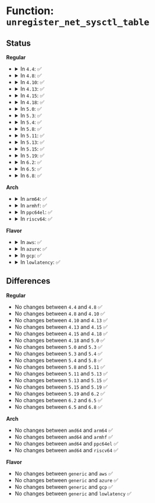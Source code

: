# Function: <code>unregister_net_sysctl_table</code>

## Status
<b>Regular</b>
<ul>
<li>
<details>
<summary>In <code>4.4</code>: ✅</summary>

```c
void unregister_net_sysctl_table(struct ctl_table_header *header);
```

**Collision:** Unique Global

**Inline:** No

**Transformation:** False

**Instances:**

```
In net/sysctl_net.c (ffffffff81816370)
Location: net/sysctl_net.c:114
Inline: False
Direct callers:
  - net/core/neighbour.c:neigh_sysctl_unregister
  - net/netfilter/nf_log.c:nf_log_net_exit
  - net/ipv4/ip_fragment.c:ipv4_frags_exit_net
  - net/ipv4/devinet.c:devinet_exit_net
  - net/ipv4/sysctl_net_ipv4.c:sysctl_ipv4_init
  - net/ipv4/sysctl_net_ipv4.c:ipv4_sysctl_exit_net
  - net/ipv4/sysctl_net_ipv4.c:ipv4_sysctl_init_net
  - net/ipv4/sysctl_net_ipv4.c:ipv4_sysctl_init_net
  - net/ipv4/xfrm4_policy.c:xfrm4_net_exit
  - net/xfrm/xfrm_sysctl.c:xfrm_sysctl_fini
  - net/unix/sysctl_net_unix.c:unix_sysctl_unregister
  - net/ipv6/reassembly.c:ipv6_frags_exit_net
  - net/ipv6/reassembly.c:ipv6_frag_init
  - net/ipv6/reassembly.c:ipv6_frag_exit
  - net/ipv6/sysctl_net_ipv6.c:ipv6_sysctl_net_exit
  - net/ipv6/sysctl_net_ipv6.c:ipv6_sysctl_net_exit
  - net/ipv6/sysctl_net_ipv6.c:ipv6_sysctl_net_exit
  - net/ipv6/sysctl_net_ipv6.c:ipv6_sysctl_net_init
  - net/ipv6/sysctl_net_ipv6.c:ipv6_sysctl_net_init
  - net/ipv6/sysctl_net_ipv6.c:ipv6_sysctl_register
  - net/ipv6/sysctl_net_ipv6.c:ipv6_sysctl_unregister
  - net/ipv6/xfrm6_policy.c:xfrm6_net_exit
```
**Symbols:**

```
ffffffff81816370-ffffffff81816380: unregister_net_sysctl_table (STB_GLOBAL)
```
</details>
</li>
<li>
<details>
<summary>In <code>4.8</code>: ✅</summary>

```c
void unregister_net_sysctl_table(struct ctl_table_header *header);
```

**Collision:** Unique Global

**Inline:** No

**Transformation:** False

**Instances:**

```
In net/sysctl_net.c (ffffffff81889240)
Location: net/sysctl_net.c:114
Inline: False
Direct callers:
  - net/core/neighbour.c:neigh_sysctl_unregister
  - net/netfilter/nf_log.c:nf_log_net_exit
  - net/ipv4/ip_fragment.c:ipv4_frags_exit_net
  - net/ipv4/devinet.c:devinet_exit_net
  - net/ipv4/sysctl_net_ipv4.c:sysctl_ipv4_init
  - net/ipv4/sysctl_net_ipv4.c:ipv4_sysctl_exit_net
  - net/ipv4/sysctl_net_ipv4.c:ipv4_sysctl_init_net
  - net/ipv4/sysctl_net_ipv4.c:ipv4_sysctl_init_net
  - net/ipv4/xfrm4_policy.c:xfrm4_net_exit
  - net/xfrm/xfrm_sysctl.c:xfrm_sysctl_fini
  - net/unix/sysctl_net_unix.c:unix_sysctl_unregister
  - net/ipv6/reassembly.c:ipv6_frag_exit
  - net/ipv6/reassembly.c:ipv6_frag_init
  - net/ipv6/reassembly.c:ipv6_frags_exit_net
  - net/ipv6/sysctl_net_ipv6.c:ipv6_sysctl_unregister
  - net/ipv6/sysctl_net_ipv6.c:ipv6_sysctl_register
  - net/ipv6/sysctl_net_ipv6.c:ipv6_sysctl_net_exit
  - net/ipv6/sysctl_net_ipv6.c:ipv6_sysctl_net_exit
  - net/ipv6/sysctl_net_ipv6.c:ipv6_sysctl_net_exit
  - net/ipv6/sysctl_net_ipv6.c:ipv6_sysctl_net_init
  - net/ipv6/sysctl_net_ipv6.c:ipv6_sysctl_net_init
  - net/ipv6/xfrm6_policy.c:xfrm6_net_exit
```
**Symbols:**

```
ffffffff81889240-ffffffff81889250: unregister_net_sysctl_table (STB_GLOBAL)
```
</details>
</li>
<li>
<details>
<summary>In <code>4.10</code>: ✅</summary>

```c
void unregister_net_sysctl_table(struct ctl_table_header *header);
```

**Collision:** Unique Global

**Inline:** No

**Transformation:** False

**Instances:**

```
In net/sysctl_net.c (ffffffff818bda70)
Location: net/sysctl_net.c:125
Inline: False
Direct callers:
  - net/core/neighbour.c:neigh_sysctl_unregister
  - net/netfilter/nf_log.c:nf_log_net_exit
  - net/ipv4/ip_fragment.c:ipv4_frags_exit_net
  - net/ipv4/devinet.c:devinet_exit_net
  - net/ipv4/sysctl_net_ipv4.c:sysctl_ipv4_init
  - net/ipv4/sysctl_net_ipv4.c:ipv4_sysctl_exit_net
  - net/ipv4/sysctl_net_ipv4.c:ipv4_sysctl_init_net
  - net/ipv4/sysctl_net_ipv4.c:ipv4_sysctl_init_net
  - net/ipv4/xfrm4_policy.c:xfrm4_net_exit
  - net/xfrm/xfrm_sysctl.c:xfrm_sysctl_fini
  - net/unix/sysctl_net_unix.c:unix_sysctl_unregister
  - net/ipv6/reassembly.c:ipv6_frag_exit
  - net/ipv6/reassembly.c:ipv6_frag_init
  - net/ipv6/reassembly.c:ipv6_frags_exit_net
  - net/ipv6/sysctl_net_ipv6.c:ipv6_sysctl_unregister
  - net/ipv6/sysctl_net_ipv6.c:ipv6_sysctl_register
  - net/ipv6/sysctl_net_ipv6.c:ipv6_sysctl_net_exit
  - net/ipv6/sysctl_net_ipv6.c:ipv6_sysctl_net_exit
  - net/ipv6/sysctl_net_ipv6.c:ipv6_sysctl_net_exit
  - net/ipv6/sysctl_net_ipv6.c:ipv6_sysctl_net_init
  - net/ipv6/sysctl_net_ipv6.c:ipv6_sysctl_net_init
  - net/ipv6/xfrm6_policy.c:xfrm6_net_exit
```
**Symbols:**

```
ffffffff818bda70-ffffffff818bda80: unregister_net_sysctl_table (STB_GLOBAL)
```
</details>
</li>
<li>
<details>
<summary>In <code>4.13</code>: ✅</summary>

```c
void unregister_net_sysctl_table(struct ctl_table_header *header);
```

**Collision:** Unique Global

**Inline:** No

**Transformation:** False

**Instances:**

```
In net/sysctl_net.c (ffffffff818e43c0)
Location: net/sysctl_net.c:124
Inline: False
Direct callers:
  - net/core/neighbour.c:neigh_sysctl_unregister
  - net/netfilter/nf_log.c:nf_log_net_exit
  - net/netfilter/nf_log.c:nf_log_net_exit
  - net/netfilter/nf_log.c:nf_log_net_init
  - net/ipv4/ip_fragment.c:ipv4_frags_exit_net
  - net/ipv4/devinet.c:devinet_exit_net
  - net/ipv4/sysctl_net_ipv4.c:sysctl_ipv4_init
  - net/ipv4/sysctl_net_ipv4.c:ipv4_sysctl_exit_net
  - net/ipv4/sysctl_net_ipv4.c:ipv4_sysctl_init_net
  - net/ipv4/sysctl_net_ipv4.c:ipv4_sysctl_init_net
  - net/ipv4/xfrm4_policy.c:xfrm4_net_exit
  - net/xfrm/xfrm_sysctl.c:xfrm_sysctl_fini
  - net/unix/sysctl_net_unix.c:unix_sysctl_unregister
  - net/ipv6/reassembly.c:ipv6_frag_exit
  - net/ipv6/reassembly.c:ipv6_frag_init
  - net/ipv6/reassembly.c:ipv6_frags_exit_net
  - net/ipv6/sysctl_net_ipv6.c:ipv6_sysctl_unregister
  - net/ipv6/sysctl_net_ipv6.c:ipv6_sysctl_register
  - net/ipv6/sysctl_net_ipv6.c:ipv6_sysctl_net_exit
  - net/ipv6/sysctl_net_ipv6.c:ipv6_sysctl_net_exit
  - net/ipv6/sysctl_net_ipv6.c:ipv6_sysctl_net_exit
  - net/ipv6/sysctl_net_ipv6.c:ipv6_sysctl_net_init
  - net/ipv6/sysctl_net_ipv6.c:ipv6_sysctl_net_init
  - net/ipv6/xfrm6_policy.c:xfrm6_net_exit
```
**Symbols:**

```
ffffffff818e43c0-ffffffff818e43d0: unregister_net_sysctl_table (STB_GLOBAL)
```
</details>
</li>
<li>
<details>
<summary>In <code>4.15</code>: ✅</summary>

```c
void unregister_net_sysctl_table(struct ctl_table_header *header);
```

**Collision:** Unique Global

**Inline:** No

**Transformation:** False

**Instances:**

```
In net/sysctl_net.c (ffffffff8196a200)
Location: net/sysctl_net.c:124
Inline: False
Direct callers:
  - net/core/neighbour.c:neigh_sysctl_unregister
  - net/netfilter/nf_log.c:nf_log_net_exit
  - net/netfilter/nf_log.c:nf_log_net_exit
  - net/netfilter/nf_log.c:nf_log_net_init
  - net/ipv4/ip_fragment.c:ipv4_frags_exit_net
  - net/ipv4/devinet.c:devinet_exit_net
  - net/ipv4/sysctl_net_ipv4.c:sysctl_ipv4_init
  - net/ipv4/sysctl_net_ipv4.c:ipv4_sysctl_exit_net
  - net/ipv4/sysctl_net_ipv4.c:ipv4_sysctl_init_net
  - net/ipv4/sysctl_net_ipv4.c:ipv4_sysctl_init_net
  - net/ipv4/xfrm4_policy.c:xfrm4_net_exit
  - net/xfrm/xfrm_sysctl.c:xfrm_sysctl_fini
  - net/unix/sysctl_net_unix.c:unix_sysctl_unregister
  - net/ipv6/reassembly.c:ipv6_frag_exit
  - net/ipv6/reassembly.c:ipv6_frag_init
  - net/ipv6/reassembly.c:ipv6_frags_exit_net
  - net/ipv6/sysctl_net_ipv6.c:ipv6_sysctl_unregister
  - net/ipv6/sysctl_net_ipv6.c:ipv6_sysctl_register
  - net/ipv6/sysctl_net_ipv6.c:ipv6_sysctl_net_exit
  - net/ipv6/sysctl_net_ipv6.c:ipv6_sysctl_net_exit
  - net/ipv6/sysctl_net_ipv6.c:ipv6_sysctl_net_exit
  - net/ipv6/sysctl_net_ipv6.c:ipv6_sysctl_net_init
  - net/ipv6/sysctl_net_ipv6.c:ipv6_sysctl_net_init
  - net/ipv6/xfrm6_policy.c:xfrm6_net_exit
```
**Symbols:**

```
ffffffff8196a200-ffffffff8196a210: unregister_net_sysctl_table (STB_GLOBAL)
```
</details>
</li>
<li>
<details>
<summary>In <code>4.18</code>: ✅</summary>

```c
void unregister_net_sysctl_table(struct ctl_table_header *header);
```

**Collision:** Unique Global

**Inline:** No

**Transformation:** False

**Instances:**

```
In net/sysctl_net.c (ffffffff819c3be0)
Location: net/sysctl_net.c:124
Inline: False
Direct callers:
  - net/core/neighbour.c:neigh_sysctl_unregister
  - net/netfilter/nf_log.c:nf_log_net_exit
  - net/netfilter/nf_log.c:nf_log_net_exit
  - net/netfilter/nf_log.c:nf_log_net_init
  - net/ipv4/ip_fragment.c:ipv4_frags_exit_net
  - net/ipv4/devinet.c:devinet_exit_net
  - net/ipv4/sysctl_net_ipv4.c:sysctl_ipv4_init
  - net/ipv4/sysctl_net_ipv4.c:ipv4_sysctl_exit_net
  - net/ipv4/sysctl_net_ipv4.c:ipv4_sysctl_init_net
  - net/ipv4/sysctl_net_ipv4.c:ipv4_sysctl_init_net
  - net/ipv4/xfrm4_policy.c:xfrm4_net_exit
  - net/xfrm/xfrm_sysctl.c:xfrm_sysctl_fini
  - net/unix/sysctl_net_unix.c:unix_sysctl_unregister
  - net/ipv6/reassembly.c:ipv6_frag_exit
  - net/ipv6/reassembly.c:ipv6_frag_init
  - net/ipv6/reassembly.c:ipv6_frags_exit_net
  - net/ipv6/sysctl_net_ipv6.c:ipv6_sysctl_unregister
  - net/ipv6/sysctl_net_ipv6.c:ipv6_sysctl_register
  - net/ipv6/sysctl_net_ipv6.c:ipv6_sysctl_net_exit
  - net/ipv6/sysctl_net_ipv6.c:ipv6_sysctl_net_exit
  - net/ipv6/sysctl_net_ipv6.c:ipv6_sysctl_net_exit
  - net/ipv6/sysctl_net_ipv6.c:ipv6_sysctl_net_init
  - net/ipv6/sysctl_net_ipv6.c:ipv6_sysctl_net_init
  - net/ipv6/xfrm6_policy.c:xfrm6_net_exit
```
**Symbols:**

```
ffffffff819c3be0-ffffffff819c3bf0: unregister_net_sysctl_table (STB_GLOBAL)
```
</details>
</li>
<li>
<details>
<summary>In <code>5.0</code>: ✅</summary>

```c
void unregister_net_sysctl_table(struct ctl_table_header *header);
```

**Collision:** Unique Global

**Inline:** No

**Transformation:** False

**Instances:**

```
In net/sysctl_net.c (ffffffff819faf90)
Location: net/sysctl_net.c:124
Inline: False
Direct callers:
  - net/core/neighbour.c:neigh_sysctl_unregister
  - net/netfilter/nf_log.c:nf_log_net_exit
  - net/netfilter/nf_log.c:nf_log_net_exit
  - net/netfilter/nf_log.c:nf_log_net_init
  - net/ipv4/ip_fragment.c:ipv4_frags_exit_net
  - net/ipv4/devinet.c:devinet_exit_net
  - net/ipv4/sysctl_net_ipv4.c:sysctl_ipv4_init
  - net/ipv4/sysctl_net_ipv4.c:ipv4_sysctl_exit_net
  - net/ipv4/sysctl_net_ipv4.c:ipv4_sysctl_init_net
  - net/ipv4/sysctl_net_ipv4.c:ipv4_sysctl_init_net
  - net/ipv4/xfrm4_policy.c:xfrm4_net_exit
  - net/xfrm/xfrm_sysctl.c:xfrm_sysctl_fini
  - net/unix/sysctl_net_unix.c:unix_sysctl_unregister
  - net/ipv6/reassembly.c:ipv6_frag_exit
  - net/ipv6/reassembly.c:ipv6_frag_init
  - net/ipv6/reassembly.c:ipv6_frags_exit_net
  - net/ipv6/sysctl_net_ipv6.c:ipv6_sysctl_unregister
  - net/ipv6/sysctl_net_ipv6.c:ipv6_sysctl_register
  - net/ipv6/sysctl_net_ipv6.c:ipv6_sysctl_net_exit
  - net/ipv6/sysctl_net_ipv6.c:ipv6_sysctl_net_exit
  - net/ipv6/sysctl_net_ipv6.c:ipv6_sysctl_net_exit
  - net/ipv6/sysctl_net_ipv6.c:ipv6_sysctl_net_init
  - net/ipv6/sysctl_net_ipv6.c:ipv6_sysctl_net_init
  - net/ipv6/xfrm6_policy.c:xfrm6_net_exit
```
**Symbols:**

```
ffffffff819faf90-ffffffff819fafa0: unregister_net_sysctl_table (STB_GLOBAL)
```
</details>
</li>
<li>
<details>
<summary>In <code>5.3</code>: ✅</summary>

```c
void unregister_net_sysctl_table(struct ctl_table_header *header);
```

**Collision:** Unique Global

**Inline:** No

**Transformation:** False

**Instances:**

```
In net/sysctl_net.c (ffffffff81a6a620)
Location: net/sysctl_net.c:125
Inline: False
Direct callers:
  - net/core/neighbour.c:neigh_sysctl_unregister
  - net/netfilter/nf_log.c:nf_log_net_exit
  - net/netfilter/nf_log.c:nf_log_net_exit
  - net/netfilter/nf_log.c:nf_log_net_init
  - net/ipv4/ip_fragment.c:ipv4_frags_exit_net
  - net/ipv4/devinet.c:devinet_exit_net
  - net/ipv4/sysctl_net_ipv4.c:sysctl_ipv4_init
  - net/ipv4/sysctl_net_ipv4.c:ipv4_sysctl_exit_net
  - net/ipv4/sysctl_net_ipv4.c:ipv4_sysctl_init_net
  - net/ipv4/sysctl_net_ipv4.c:ipv4_sysctl_init_net
  - net/ipv4/xfrm4_policy.c:xfrm4_net_exit
  - net/xfrm/xfrm_sysctl.c:xfrm_sysctl_fini
  - net/unix/sysctl_net_unix.c:unix_sysctl_unregister
  - net/ipv6/reassembly.c:ipv6_frag_exit
  - net/ipv6/reassembly.c:ipv6_frag_init
  - net/ipv6/reassembly.c:ipv6_frags_exit_net
  - net/ipv6/sysctl_net_ipv6.c:ipv6_sysctl_unregister
  - net/ipv6/sysctl_net_ipv6.c:ipv6_sysctl_register
  - net/ipv6/sysctl_net_ipv6.c:ipv6_sysctl_net_exit
  - net/ipv6/sysctl_net_ipv6.c:ipv6_sysctl_net_exit
  - net/ipv6/sysctl_net_ipv6.c:ipv6_sysctl_net_exit
  - net/ipv6/sysctl_net_ipv6.c:ipv6_sysctl_net_init
  - net/ipv6/sysctl_net_ipv6.c:ipv6_sysctl_net_init
  - net/ipv6/xfrm6_policy.c:xfrm6_net_exit
```
**Symbols:**

```
ffffffff81a6a620-ffffffff81a6a630: unregister_net_sysctl_table (STB_GLOBAL)
```
</details>
</li>
<li>
<details>
<summary>In <code>5.4</code>: ✅</summary>

```c
void unregister_net_sysctl_table(struct ctl_table_header *header);
```

**Collision:** Unique Global

**Inline:** No

**Transformation:** False

**Instances:**

```
In net/sysctl_net.c (ffffffff81aa1010)
Location: net/sysctl_net.c:125
Inline: False
Direct callers:
  - net/core/neighbour.c:neigh_sysctl_unregister
  - net/netfilter/nf_log.c:nf_log_net_exit
  - net/netfilter/nf_log.c:nf_log_net_exit
  - net/netfilter/nf_log.c:nf_log_net_init
  - net/ipv4/ip_fragment.c:ipv4_frags_exit_net
  - net/ipv4/devinet.c:devinet_exit_net
  - net/ipv4/sysctl_net_ipv4.c:sysctl_ipv4_init
  - net/ipv4/sysctl_net_ipv4.c:ipv4_sysctl_exit_net
  - net/ipv4/sysctl_net_ipv4.c:ipv4_sysctl_init_net
  - net/ipv4/sysctl_net_ipv4.c:ipv4_sysctl_init_net
  - net/ipv4/xfrm4_policy.c:xfrm4_net_exit
  - net/xfrm/xfrm_sysctl.c:xfrm_sysctl_fini
  - net/unix/sysctl_net_unix.c:unix_sysctl_unregister
  - net/ipv6/reassembly.c:ipv6_frag_exit
  - net/ipv6/reassembly.c:ipv6_frag_init
  - net/ipv6/reassembly.c:ipv6_frags_exit_net
  - net/ipv6/sysctl_net_ipv6.c:ipv6_sysctl_unregister
  - net/ipv6/sysctl_net_ipv6.c:ipv6_sysctl_register
  - net/ipv6/sysctl_net_ipv6.c:ipv6_sysctl_net_exit
  - net/ipv6/sysctl_net_ipv6.c:ipv6_sysctl_net_exit
  - net/ipv6/sysctl_net_ipv6.c:ipv6_sysctl_net_exit
  - net/ipv6/sysctl_net_ipv6.c:ipv6_sysctl_net_init
  - net/ipv6/sysctl_net_ipv6.c:ipv6_sysctl_net_init
  - net/ipv6/xfrm6_policy.c:xfrm6_net_exit
```
**Symbols:**

```
ffffffff81aa1010-ffffffff81aa1020: unregister_net_sysctl_table (STB_GLOBAL)
```
</details>
</li>
<li>
<details>
<summary>In <code>5.8</code>: ✅</summary>

```c
void unregister_net_sysctl_table(struct ctl_table_header *header);
```

**Collision:** Unique Global

**Inline:** No

**Transformation:** False

**Instances:**

```
In net/sysctl_net.c (ffffffff81b9c980)
Location: net/sysctl_net.c:125
Inline: False
Direct callers:
  - net/core/neighbour.c:neigh_sysctl_unregister
  - net/netfilter/nf_log.c:nf_log_net_exit
  - net/netfilter/nf_log.c:nf_log_net_exit
  - net/netfilter/nf_log.c:nf_log_net_init
  - net/ipv4/ip_fragment.c:ipv4_frags_exit_net
  - net/ipv4/devinet.c:devinet_exit_net
  - net/ipv4/devinet.c:devinet_exit_net
  - net/ipv4/devinet.c:devinet_exit_net
  - net/ipv4/devinet.c:devinet_init_net
  - net/ipv4/devinet.c:devinet_init_net
  - net/ipv4/devinet.c:inetdev_event
  - net/ipv4/devinet.c:inetdev_destroy
  - net/ipv4/sysctl_net_ipv4.c:sysctl_ipv4_init
  - net/ipv4/sysctl_net_ipv4.c:ipv4_sysctl_exit_net
  - net/ipv4/sysctl_net_ipv4.c:ipv4_sysctl_init_net
  - net/ipv4/sysctl_net_ipv4.c:ipv4_sysctl_init_net
  - net/ipv4/xfrm4_policy.c:xfrm4_net_exit
  - net/xfrm/xfrm_sysctl.c:xfrm_sysctl_fini
  - net/unix/sysctl_net_unix.c:unix_sysctl_unregister
  - net/ipv6/addrconf.c:addrconf_exit_net
  - net/ipv6/addrconf.c:addrconf_exit_net
  - net/ipv6/addrconf.c:addrconf_init_net
  - net/ipv6/addrconf.c:addrconf_sysctl_unregister
  - net/ipv6/reassembly.c:ipv6_frag_exit
  - net/ipv6/reassembly.c:ipv6_frag_init
  - net/ipv6/reassembly.c:ipv6_frags_exit_net
  - net/ipv6/sysctl_net_ipv6.c:ipv6_sysctl_unregister
  - net/ipv6/sysctl_net_ipv6.c:ipv6_sysctl_register
  - net/ipv6/sysctl_net_ipv6.c:ipv6_sysctl_net_exit
  - net/ipv6/sysctl_net_ipv6.c:ipv6_sysctl_net_exit
  - net/ipv6/sysctl_net_ipv6.c:ipv6_sysctl_net_exit
  - net/ipv6/sysctl_net_ipv6.c:ipv6_sysctl_net_init
  - net/ipv6/sysctl_net_ipv6.c:ipv6_sysctl_net_init
  - net/ipv6/xfrm6_policy.c:xfrm6_net_exit
  - net/mptcp/ctrl.c:mptcp_net_exit
```
**Symbols:**

```
ffffffff81b9c980-ffffffff81b9c990: unregister_net_sysctl_table (STB_GLOBAL)
```
</details>
</li>
<li>
<details>
<summary>In <code>5.11</code>: ✅</summary>

```c
void unregister_net_sysctl_table(struct ctl_table_header *header);
```

**Collision:** Unique Global

**Inline:** No

**Transformation:** False

**Instances:**

```
In net/sysctl_net.c (ffffffff81bac690)
Location: net/sysctl_net.c:125
Inline: False
Direct callers:
  - net/core/neighbour.c:neigh_sysctl_unregister
  - net/netfilter/nf_log.c:nf_log_net_exit
  - net/netfilter/nf_log.c:nf_log_net_exit
  - net/netfilter/nf_log.c:nf_log_net_init
  - net/ipv4/ip_fragment.c:ipv4_frags_exit_net
  - net/ipv4/devinet.c:devinet_exit_net
  - net/ipv4/devinet.c:devinet_exit_net
  - net/ipv4/devinet.c:devinet_exit_net
  - net/ipv4/devinet.c:devinet_init_net
  - net/ipv4/devinet.c:devinet_init_net
  - net/ipv4/devinet.c:inetdev_event
  - net/ipv4/devinet.c:inetdev_destroy
  - net/ipv4/sysctl_net_ipv4.c:sysctl_ipv4_init
  - net/ipv4/sysctl_net_ipv4.c:ipv4_sysctl_exit_net
  - net/ipv4/sysctl_net_ipv4.c:ipv4_sysctl_init_net
  - net/ipv4/sysctl_net_ipv4.c:ipv4_sysctl_init_net
  - net/ipv4/xfrm4_policy.c:xfrm4_net_exit
  - net/xfrm/xfrm_sysctl.c:xfrm_sysctl_fini
  - net/unix/sysctl_net_unix.c:unix_sysctl_unregister
  - net/ipv6/addrconf.c:addrconf_exit_net
  - net/ipv6/addrconf.c:addrconf_exit_net
  - net/ipv6/addrconf.c:addrconf_init_net
  - net/ipv6/addrconf.c:addrconf_sysctl_unregister
  - net/ipv6/reassembly.c:ipv6_frag_exit
  - net/ipv6/reassembly.c:ipv6_frag_init
  - net/ipv6/reassembly.c:ipv6_frags_exit_net
  - net/ipv6/sysctl_net_ipv6.c:ipv6_sysctl_unregister
  - net/ipv6/sysctl_net_ipv6.c:ipv6_sysctl_register
  - net/ipv6/sysctl_net_ipv6.c:ipv6_sysctl_net_exit
  - net/ipv6/sysctl_net_ipv6.c:ipv6_sysctl_net_exit
  - net/ipv6/sysctl_net_ipv6.c:ipv6_sysctl_net_exit
  - net/ipv6/sysctl_net_ipv6.c:ipv6_sysctl_net_init
  - net/ipv6/sysctl_net_ipv6.c:ipv6_sysctl_net_init
  - net/ipv6/xfrm6_policy.c:xfrm6_net_exit
  - net/mptcp/ctrl.c:mptcp_net_exit
```
**Symbols:**

```
ffffffff81bac690-ffffffff81bac6a0: unregister_net_sysctl_table (STB_GLOBAL)
```
</details>
</li>
<li>
<details>
<summary>In <code>5.13</code>: ✅</summary>

```c
void unregister_net_sysctl_table(struct ctl_table_header *header);
```

**Collision:** Unique Global

**Inline:** No

**Transformation:** False

**Instances:**

```
In net/sysctl_net.c (ffffffff81b9b820)
Location: net/sysctl_net.c:173
Inline: False
Direct callers:
  - net/core/neighbour.c:neigh_sysctl_unregister
  - net/netfilter/nf_log.c:nf_log_net_exit
  - net/netfilter/nf_log.c:nf_log_net_exit
  - net/netfilter/nf_log.c:nf_log_net_init
  - net/ipv4/ip_fragment.c:ipv4_frags_exit_net
  - net/ipv4/devinet.c:devinet_exit_net
  - net/ipv4/devinet.c:devinet_exit_net
  - net/ipv4/devinet.c:devinet_exit_net
  - net/ipv4/devinet.c:devinet_init_net
  - net/ipv4/devinet.c:devinet_init_net
  - net/ipv4/devinet.c:inetdev_event
  - net/ipv4/devinet.c:inetdev_event
  - net/ipv4/sysctl_net_ipv4.c:sysctl_ipv4_init
  - net/ipv4/sysctl_net_ipv4.c:ipv4_sysctl_exit_net
  - net/ipv4/sysctl_net_ipv4.c:ipv4_sysctl_init_net
  - net/ipv4/sysctl_net_ipv4.c:ipv4_sysctl_init_net
  - net/ipv4/xfrm4_policy.c:xfrm4_net_exit
  - net/xfrm/xfrm_sysctl.c:xfrm_sysctl_fini
  - net/unix/sysctl_net_unix.c:unix_sysctl_unregister
  - net/ipv6/addrconf.c:addrconf_exit_net
  - net/ipv6/addrconf.c:addrconf_exit_net
  - net/ipv6/addrconf.c:addrconf_init_net
  - net/ipv6/addrconf.c:addrconf_sysctl_unregister
  - net/ipv6/reassembly.c:ipv6_frag_exit
  - net/ipv6/reassembly.c:ipv6_frag_init
  - net/ipv6/reassembly.c:ipv6_frags_exit_net
  - net/ipv6/sysctl_net_ipv6.c:ipv6_sysctl_unregister
  - net/ipv6/sysctl_net_ipv6.c:ipv6_sysctl_register
  - net/ipv6/sysctl_net_ipv6.c:ipv6_sysctl_net_exit
  - net/ipv6/sysctl_net_ipv6.c:ipv6_sysctl_net_exit
  - net/ipv6/sysctl_net_ipv6.c:ipv6_sysctl_net_exit
  - net/ipv6/sysctl_net_ipv6.c:ipv6_sysctl_net_init
  - net/ipv6/sysctl_net_ipv6.c:ipv6_sysctl_net_init
  - net/ipv6/xfrm6_policy.c:xfrm6_net_exit
  - net/mptcp/ctrl.c:mptcp_net_exit
```
**Symbols:**

```
ffffffff81b9b820-ffffffff81b9b830: unregister_net_sysctl_table (STB_GLOBAL)
```
</details>
</li>
<li>
<details>
<summary>In <code>5.15</code>: ✅</summary>

```c
void unregister_net_sysctl_table(struct ctl_table_header *header);
```

**Collision:** Unique Global

**Inline:** No

**Transformation:** False

**Instances:**

```
In net/sysctl_net.c (ffffffff81c68770)
Location: net/sysctl_net.c:173
Inline: False
Direct callers:
  - net/core/sysctl_net_core.c:sysctl_core_net_exit
  - net/core/neighbour.c:neigh_sysctl_unregister
  - net/netfilter/nf_log.c:nf_log_net_exit
  - net/netfilter/nf_log.c:nf_log_net_exit
  - net/netfilter/nf_log.c:nf_log_net_init
  - net/ipv4/route.c:sysctl_route_net_exit
  - net/ipv4/ip_fragment.c:ipv4_frags_exit_net
  - net/ipv4/devinet.c:devinet_exit_net
  - net/ipv4/devinet.c:devinet_exit_net
  - net/ipv4/devinet.c:devinet_exit_net
  - net/ipv4/devinet.c:devinet_init_net
  - net/ipv4/devinet.c:devinet_init_net
  - net/ipv4/devinet.c:inetdev_event
  - net/ipv4/devinet.c:inetdev_event
  - net/ipv4/sysctl_net_ipv4.c:sysctl_ipv4_init
  - net/ipv4/sysctl_net_ipv4.c:ipv4_sysctl_exit_net
  - net/ipv4/sysctl_net_ipv4.c:ipv4_sysctl_init_net
  - net/ipv4/sysctl_net_ipv4.c:ipv4_sysctl_init_net
  - net/ipv4/xfrm4_policy.c:xfrm4_net_exit
  - net/xfrm/xfrm_sysctl.c:xfrm_sysctl_fini
  - net/unix/sysctl_net_unix.c:unix_sysctl_unregister
  - net/ipv6/addrconf.c:addrconf_exit_net
  - net/ipv6/addrconf.c:addrconf_exit_net
  - net/ipv6/addrconf.c:addrconf_init_net
  - net/ipv6/addrconf.c:addrconf_sysctl_unregister
  - net/ipv6/reassembly.c:ipv6_frag_exit
  - net/ipv6/reassembly.c:ipv6_frag_init
  - net/ipv6/reassembly.c:ipv6_frags_exit_net
  - net/ipv6/sysctl_net_ipv6.c:ipv6_sysctl_unregister
  - net/ipv6/sysctl_net_ipv6.c:ipv6_sysctl_register
  - net/ipv6/sysctl_net_ipv6.c:ipv6_sysctl_net_exit
  - net/ipv6/sysctl_net_ipv6.c:ipv6_sysctl_net_exit
  - net/ipv6/sysctl_net_ipv6.c:ipv6_sysctl_net_exit
  - net/ipv6/sysctl_net_ipv6.c:ipv6_sysctl_net_init
  - net/ipv6/sysctl_net_ipv6.c:ipv6_sysctl_net_init
  - net/ipv6/xfrm6_policy.c:xfrm6_net_exit
  - net/mptcp/ctrl.c:mptcp_net_exit
```
**Symbols:**

```
ffffffff81c68770-ffffffff81c68780: unregister_net_sysctl_table (STB_GLOBAL)
```
</details>
</li>
<li>
<details>
<summary>In <code>5.19</code>: ✅</summary>

```c
void unregister_net_sysctl_table(struct ctl_table_header *header);
```

**Collision:** Unique Global

**Inline:** No

**Transformation:** False

**Instances:**

```
In net/sysctl_net.c (ffffffff81e0b8b0)
Location: net/sysctl_net.c:173
Inline: False
Direct callers:
  - net/core/sysctl_net_core.c:sysctl_core_net_exit
  - net/core/neighbour.c:neigh_sysctl_unregister
  - net/netfilter/nf_log.c:nf_log_net_exit
  - net/netfilter/nf_log.c:nf_log_net_exit
  - net/netfilter/nf_log.c:nf_log_net_init
  - net/ipv4/route.c:sysctl_route_net_exit
  - net/ipv4/ip_fragment.c:ipv4_frags_exit_net
  - net/ipv4/devinet.c:devinet_exit_net
  - net/ipv4/devinet.c:devinet_exit_net
  - net/ipv4/devinet.c:devinet_exit_net
  - net/ipv4/devinet.c:devinet_init_net
  - net/ipv4/devinet.c:devinet_init_net
  - net/ipv4/devinet.c:inetdev_event
  - net/ipv4/devinet.c:inetdev_event
  - net/ipv4/sysctl_net_ipv4.c:sysctl_ipv4_init
  - net/ipv4/sysctl_net_ipv4.c:ipv4_sysctl_exit_net
  - net/ipv4/sysctl_net_ipv4.c:ipv4_sysctl_init_net
  - net/ipv4/xfrm4_policy.c:xfrm4_net_exit
  - net/xfrm/xfrm_sysctl.c:xfrm_sysctl_fini
  - net/unix/sysctl_net_unix.c:unix_sysctl_unregister
  - net/ipv6/addrconf.c:addrconf_exit_net
  - net/ipv6/addrconf.c:addrconf_exit_net
  - net/ipv6/addrconf.c:addrconf_init_net
  - net/ipv6/addrconf.c:addrconf_sysctl_unregister
  - net/ipv6/reassembly.c:ipv6_frag_exit
  - net/ipv6/reassembly.c:ipv6_frag_init
  - net/ipv6/reassembly.c:ipv6_frags_exit_net
  - net/ipv6/sysctl_net_ipv6.c:ipv6_sysctl_unregister
  - net/ipv6/sysctl_net_ipv6.c:ipv6_sysctl_register
  - net/ipv6/sysctl_net_ipv6.c:ipv6_sysctl_net_exit
  - net/ipv6/sysctl_net_ipv6.c:ipv6_sysctl_net_exit
  - net/ipv6/sysctl_net_ipv6.c:ipv6_sysctl_net_exit
  - net/ipv6/sysctl_net_ipv6.c:ipv6_sysctl_net_init
  - net/ipv6/sysctl_net_ipv6.c:ipv6_sysctl_net_init
  - net/ipv6/xfrm6_policy.c:xfrm6_net_exit
  - net/mptcp/ctrl.c:mptcp_net_exit
```
**Symbols:**

```
ffffffff81e0b8b0-ffffffff81e0b8c6: unregister_net_sysctl_table (STB_GLOBAL)
```
</details>
</li>
<li>
<details>
<summary>In <code>6.2</code>: ✅</summary>

```c
void unregister_net_sysctl_table(struct ctl_table_header *header);
```

**Collision:** Unique Global

**Inline:** No

**Transformation:** False

**Instances:**

```
In net/sysctl_net.c (ffffffff81fe1510)
Location: net/sysctl_net.c:173
Inline: False
Direct callers:
  - net/core/sysctl_net_core.c:sysctl_core_net_exit
  - net/core/neighbour.c:neigh_sysctl_unregister
  - net/netfilter/nf_log.c:nf_log_net_exit
  - net/netfilter/nf_log.c:nf_log_net_exit
  - net/netfilter/nf_log.c:nf_log_net_init
  - net/ipv4/route.c:sysctl_route_net_exit
  - net/ipv4/ip_fragment.c:ipv4_frags_exit_net
  - net/ipv4/devinet.c:devinet_exit_net
  - net/ipv4/devinet.c:devinet_exit_net
  - net/ipv4/devinet.c:devinet_exit_net
  - net/ipv4/devinet.c:devinet_init_net
  - net/ipv4/devinet.c:devinet_init_net
  - net/ipv4/devinet.c:inetdev_event
  - net/ipv4/devinet.c:inetdev_destroy
  - net/ipv4/sysctl_net_ipv4.c:sysctl_ipv4_init
  - net/ipv4/sysctl_net_ipv4.c:ipv4_sysctl_exit_net
  - net/ipv4/sysctl_net_ipv4.c:ipv4_sysctl_init_net
  - net/ipv4/xfrm4_policy.c:xfrm4_net_exit
  - net/xfrm/xfrm_sysctl.c:xfrm_sysctl_fini
  - net/unix/sysctl_net_unix.c:unix_sysctl_unregister
  - net/ipv6/addrconf.c:addrconf_exit_net
  - net/ipv6/addrconf.c:addrconf_exit_net
  - net/ipv6/addrconf.c:addrconf_init_net
  - net/ipv6/addrconf.c:addrconf_sysctl_unregister
  - net/ipv6/reassembly.c:ipv6_frag_exit
  - net/ipv6/reassembly.c:ipv6_frag_init
  - net/ipv6/reassembly.c:ipv6_frags_exit_net
  - net/ipv6/sysctl_net_ipv6.c:ipv6_sysctl_unregister
  - net/ipv6/sysctl_net_ipv6.c:ipv6_sysctl_register
  - net/ipv6/sysctl_net_ipv6.c:ipv6_sysctl_net_exit
  - net/ipv6/sysctl_net_ipv6.c:ipv6_sysctl_net_exit
  - net/ipv6/sysctl_net_ipv6.c:ipv6_sysctl_net_exit
  - net/ipv6/sysctl_net_ipv6.c:ipv6_sysctl_net_init
  - net/ipv6/sysctl_net_ipv6.c:ipv6_sysctl_net_init
  - net/ipv6/xfrm6_policy.c:xfrm6_net_exit
  - net/mptcp/ctrl.c:mptcp_net_exit
```
**Symbols:**

```
ffffffff81fe1510-ffffffff81fe1526: unregister_net_sysctl_table (STB_GLOBAL)
```
</details>
</li>
<li>
<details>
<summary>In <code>6.5</code>: ✅</summary>

```c
void unregister_net_sysctl_table(struct ctl_table_header *header);
```

**Collision:** Unique Global

**Inline:** No

**Transformation:** False

**Instances:**

```
In net/sysctl_net.c (ffffffff8205d790)
Location: net/sysctl_net.c:173
Inline: False
Direct callers:
  - net/core/sysctl_net_core.c:sysctl_core_net_exit
  - net/core/neighbour.c:neigh_sysctl_unregister
  - net/netfilter/nf_log.c:nf_log_net_exit
  - net/netfilter/nf_log.c:nf_log_net_exit
  - net/netfilter/nf_log.c:nf_log_net_init
  - net/ipv4/route.c:sysctl_route_net_exit
  - net/ipv4/ip_fragment.c:ipv4_frags_exit_net
  - net/ipv4/devinet.c:devinet_exit_net
  - net/ipv4/devinet.c:devinet_exit_net
  - net/ipv4/devinet.c:devinet_exit_net
  - net/ipv4/devinet.c:devinet_init_net
  - net/ipv4/devinet.c:devinet_init_net
  - net/ipv4/devinet.c:inetdev_event
  - net/ipv4/devinet.c:inetdev_destroy
  - net/ipv4/sysctl_net_ipv4.c:sysctl_ipv4_init
  - net/ipv4/sysctl_net_ipv4.c:ipv4_sysctl_exit_net
  - net/ipv4/sysctl_net_ipv4.c:ipv4_sysctl_init_net
  - net/ipv4/xfrm4_policy.c:xfrm4_net_exit
  - net/xfrm/xfrm_sysctl.c:xfrm_sysctl_fini
  - net/unix/sysctl_net_unix.c:unix_sysctl_unregister
  - net/ipv6/addrconf.c:addrconf_exit_net
  - net/ipv6/addrconf.c:addrconf_exit_net
  - net/ipv6/addrconf.c:addrconf_init_net
  - net/ipv6/addrconf.c:addrconf_sysctl_unregister
  - net/ipv6/reassembly.c:ipv6_frag_exit
  - net/ipv6/reassembly.c:ipv6_frag_init
  - net/ipv6/reassembly.c:ipv6_frags_exit_net
  - net/ipv6/sysctl_net_ipv6.c:ipv6_sysctl_unregister
  - net/ipv6/sysctl_net_ipv6.c:ipv6_sysctl_register
  - net/ipv6/sysctl_net_ipv6.c:ipv6_sysctl_net_exit
  - net/ipv6/sysctl_net_ipv6.c:ipv6_sysctl_net_exit
  - net/ipv6/sysctl_net_ipv6.c:ipv6_sysctl_net_exit
  - net/ipv6/sysctl_net_ipv6.c:ipv6_sysctl_net_init
  - net/ipv6/sysctl_net_ipv6.c:ipv6_sysctl_net_init
  - net/ipv6/xfrm6_policy.c:xfrm6_net_exit
  - net/mptcp/ctrl.c:mptcp_net_exit
```
**Symbols:**

```
ffffffff8205d790-ffffffff8205d7a6: unregister_net_sysctl_table (STB_GLOBAL)
```
</details>
</li>
<li>
<details>
<summary>In <code>6.8</code>: ✅</summary>

```c
void unregister_net_sysctl_table(struct ctl_table_header *header);
```

**Collision:** Unique Global

**Inline:** No

**Transformation:** False

**Instances:**

```
In net/sysctl_net.c (ffffffff821303c0)
Location: net/sysctl_net.c:183
Inline: False
Direct callers:
  - net/core/sysctl_net_core.c:sysctl_core_net_exit
  - net/core/neighbour.c:neigh_sysctl_unregister
  - net/netfilter/nf_log.c:nf_log_net_exit
  - net/netfilter/nf_log.c:nf_log_net_exit
  - net/netfilter/nf_log.c:nf_log_net_init
  - net/ipv4/route.c:sysctl_route_net_exit
  - net/ipv4/ip_fragment.c:ipv4_frags_exit_net
  - net/ipv4/devinet.c:devinet_exit_net
  - net/ipv4/devinet.c:devinet_exit_net
  - net/ipv4/devinet.c:devinet_exit_net
  - net/ipv4/devinet.c:devinet_init_net
  - net/ipv4/devinet.c:devinet_init_net
  - net/ipv4/devinet.c:inetdev_event
  - net/ipv4/devinet.c:inetdev_destroy
  - net/ipv4/sysctl_net_ipv4.c:sysctl_ipv4_init
  - net/ipv4/sysctl_net_ipv4.c:ipv4_sysctl_exit_net
  - net/ipv4/sysctl_net_ipv4.c:ipv4_sysctl_init_net
  - net/ipv4/xfrm4_policy.c:xfrm4_net_exit
  - net/xfrm/xfrm_sysctl.c:xfrm_sysctl_fini
  - net/unix/sysctl_net_unix.c:unix_sysctl_unregister
  - net/ipv6/addrconf.c:addrconf_exit_net
  - net/ipv6/addrconf.c:addrconf_exit_net
  - net/ipv6/addrconf.c:addrconf_init_net
  - net/ipv6/addrconf.c:addrconf_sysctl_unregister
  - net/ipv6/reassembly.c:ipv6_frag_exit
  - net/ipv6/reassembly.c:ipv6_frag_init
  - net/ipv6/reassembly.c:ipv6_frags_exit_net
  - net/ipv6/sysctl_net_ipv6.c:ipv6_sysctl_unregister
  - net/ipv6/sysctl_net_ipv6.c:ipv6_sysctl_register
  - net/ipv6/sysctl_net_ipv6.c:ipv6_sysctl_net_exit
  - net/ipv6/sysctl_net_ipv6.c:ipv6_sysctl_net_exit
  - net/ipv6/sysctl_net_ipv6.c:ipv6_sysctl_net_exit
  - net/ipv6/sysctl_net_ipv6.c:ipv6_sysctl_net_init
  - net/ipv6/sysctl_net_ipv6.c:ipv6_sysctl_net_init
  - net/ipv6/xfrm6_policy.c:xfrm6_net_exit
  - net/mptcp/ctrl.c:mptcp_net_exit
```
**Symbols:**

```
ffffffff821303c0-ffffffff821303d6: unregister_net_sysctl_table (STB_GLOBAL)
```
</details>
</li>
</ul>
<b>Arch</b>
<ul>
<li>
<details>
<summary>In <code>arm64</code>: ✅</summary>

```c
void unregister_net_sysctl_table(struct ctl_table_header *header);
```

**Collision:** Unique Global

**Inline:** No

**Transformation:** False

**Instances:**

```
In net/sysctl_net.c (ffff800010d724c0)
Location: net/sysctl_net.c:125
Inline: False
Direct callers:
  - net/core/neighbour.c:neigh_sysctl_unregister
  - net/netfilter/nf_log.c:nf_log_net_exit
  - net/netfilter/nf_log.c:nf_log_net_exit
  - net/netfilter/nf_log.c:nf_log_net_init
  - net/ipv4/ip_fragment.c:ipv4_frags_exit_net
  - net/ipv4/devinet.c:devinet_exit_net
  - net/ipv4/sysctl_net_ipv4.c:sysctl_ipv4_init
  - net/ipv4/sysctl_net_ipv4.c:ipv4_sysctl_exit_net
  - net/ipv4/sysctl_net_ipv4.c:ipv4_sysctl_init_net
  - net/ipv4/sysctl_net_ipv4.c:ipv4_sysctl_init_net
  - net/ipv4/xfrm4_policy.c:xfrm4_net_exit
  - net/xfrm/xfrm_sysctl.c:xfrm_sysctl_fini
  - net/unix/sysctl_net_unix.c:unix_sysctl_unregister
  - net/ipv6/reassembly.c:ipv6_frag_exit
  - net/ipv6/reassembly.c:ipv6_frag_init
  - net/ipv6/reassembly.c:ipv6_frags_exit_net
  - net/ipv6/sysctl_net_ipv6.c:ipv6_sysctl_unregister
  - net/ipv6/sysctl_net_ipv6.c:ipv6_sysctl_register
  - net/ipv6/sysctl_net_ipv6.c:ipv6_sysctl_net_exit
  - net/ipv6/sysctl_net_ipv6.c:ipv6_sysctl_net_exit
  - net/ipv6/sysctl_net_ipv6.c:ipv6_sysctl_net_exit
  - net/ipv6/sysctl_net_ipv6.c:ipv6_sysctl_net_init
  - net/ipv6/sysctl_net_ipv6.c:ipv6_sysctl_net_init
  - net/ipv6/xfrm6_policy.c:xfrm6_net_exit
```
**Symbols:**

```
ffff800010d724c0-ffff800010d724ec: unregister_net_sysctl_table (STB_GLOBAL)
```
</details>
</li>
<li>
<details>
<summary>In <code>armhf</code>: ✅</summary>

```c
void unregister_net_sysctl_table(struct ctl_table_header *header);
```

**Collision:** Unique Global

**Inline:** No

**Transformation:** False

**Instances:**

```
In net/sysctl_net.c (c0e6f488)
Location: net/sysctl_net.c:125
Inline: False
Direct callers:
  - net/core/neighbour.c:neigh_sysctl_unregister
  - net/netfilter/nf_log.c:nf_log_net_exit
  - net/netfilter/nf_log.c:nf_log_net_exit
  - net/netfilter/nf_log.c:nf_log_net_init
  - net/ipv4/ip_fragment.c:ipv4_frags_exit_net
  - net/ipv4/devinet.c:devinet_exit_net
  - net/ipv4/devinet.c:__devinet_sysctl_unregister
  - net/ipv4/sysctl_net_ipv4.c:sysctl_ipv4_init
  - net/ipv4/sysctl_net_ipv4.c:ipv4_sysctl_exit_net
  - net/ipv4/sysctl_net_ipv4.c:ipv4_sysctl_init_net
  - net/ipv4/sysctl_net_ipv4.c:ipv4_sysctl_init_net
  - net/ipv4/xfrm4_policy.c:xfrm4_net_exit
  - net/xfrm/xfrm_sysctl.c:xfrm_sysctl_fini
  - net/unix/sysctl_net_unix.c:unix_sysctl_unregister
  - net/ipv6/addrconf.c:__addrconf_sysctl_unregister
  - net/ipv6/reassembly.c:ipv6_frag_exit
  - net/ipv6/reassembly.c:ipv6_frag_init
  - net/ipv6/reassembly.c:ipv6_frags_exit_net
  - net/ipv6/sysctl_net_ipv6.c:ipv6_sysctl_unregister
  - net/ipv6/sysctl_net_ipv6.c:ipv6_sysctl_register
  - net/ipv6/sysctl_net_ipv6.c:ipv6_sysctl_net_exit
  - net/ipv6/sysctl_net_ipv6.c:ipv6_sysctl_net_exit
  - net/ipv6/sysctl_net_ipv6.c:ipv6_sysctl_net_exit
  - net/ipv6/sysctl_net_ipv6.c:ipv6_sysctl_net_init
  - net/ipv6/sysctl_net_ipv6.c:ipv6_sysctl_net_init
  - net/ipv6/xfrm6_policy.c:xfrm6_net_exit
```
**Symbols:**

```
c0e6f488-c0e6f4a4: unregister_net_sysctl_table (STB_GLOBAL)
```
</details>
</li>
<li>
<details>
<summary>In <code>ppc64el</code>: ✅</summary>

```c
void unregister_net_sysctl_table(struct ctl_table_header *header);
```

**Collision:** Unique Global

**Inline:** No

**Transformation:** False

**Instances:**

```
In net/sysctl_net.c (c000000000eb13b0)
Location: net/sysctl_net.c:125
Inline: False
Direct callers:
  - net/core/sysctl_net_core.c:sysctl_core_net_exit
  - net/core/neighbour.c:neigh_sysctl_unregister
  - net/netfilter/nf_log.c:nf_log_net_exit
  - net/netfilter/nf_log.c:nf_log_net_exit
  - net/netfilter/nf_log.c:nf_log_net_init
  - net/ipv4/route.c:sysctl_route_net_exit
  - net/ipv4/ip_fragment.c:ipv4_frags_exit_net
  - net/ipv4/devinet.c:devinet_exit_net
  - net/ipv4/sysctl_net_ipv4.c:sysctl_ipv4_init
  - net/ipv4/sysctl_net_ipv4.c:ipv4_sysctl_exit_net
  - net/ipv4/sysctl_net_ipv4.c:ipv4_sysctl_init_net
  - net/ipv4/sysctl_net_ipv4.c:ipv4_sysctl_init_net
  - net/ipv4/xfrm4_policy.c:xfrm4_net_exit
  - net/xfrm/xfrm_sysctl.c:xfrm_sysctl_fini
  - net/unix/sysctl_net_unix.c:unix_sysctl_unregister
  - net/ipv6/reassembly.c:ipv6_frag_exit
  - net/ipv6/reassembly.c:ipv6_frag_init
  - net/ipv6/reassembly.c:ipv6_frags_exit_net
  - net/ipv6/sysctl_net_ipv6.c:ipv6_sysctl_unregister
  - net/ipv6/sysctl_net_ipv6.c:ipv6_sysctl_register
  - net/ipv6/sysctl_net_ipv6.c:ipv6_sysctl_net_exit
  - net/ipv6/sysctl_net_ipv6.c:ipv6_sysctl_net_exit
  - net/ipv6/sysctl_net_ipv6.c:ipv6_sysctl_net_exit
  - net/ipv6/sysctl_net_ipv6.c:ipv6_sysctl_net_init
  - net/ipv6/sysctl_net_ipv6.c:ipv6_sysctl_net_init
  - net/ipv6/xfrm6_policy.c:xfrm6_net_exit
```
**Symbols:**

```
c000000000eb13b0-c000000000eb13e4: unregister_net_sysctl_table (STB_GLOBAL)
```
</details>
</li>
<li>
<details>
<summary>In <code>riscv64</code>: ✅</summary>

```c
void unregister_net_sysctl_table(struct ctl_table_header *header);
```

**Collision:** Unique Global

**Inline:** No

**Transformation:** False

**Instances:**

```
In net/sysctl_net.c (ffffffe0008a2af0)
Location: net/sysctl_net.c:125
Inline: False
Direct callers:
  - net/core/neighbour.c:neigh_sysctl_unregister
  - net/netfilter/nf_log.c:nf_log_net_exit
  - net/netfilter/nf_log.c:nf_log_net_exit
  - net/netfilter/nf_log.c:nf_log_net_init
  - net/ipv4/ip_fragment.c:ipv4_frags_exit_net
  - net/ipv4/devinet.c:devinet_exit_net
  - net/ipv4/sysctl_net_ipv4.c:sysctl_ipv4_init
  - net/ipv4/sysctl_net_ipv4.c:ipv4_sysctl_exit_net
  - net/ipv4/sysctl_net_ipv4.c:ipv4_sysctl_init_net
  - net/ipv4/sysctl_net_ipv4.c:ipv4_sysctl_init_net
  - net/ipv4/xfrm4_policy.c:xfrm4_net_exit
  - net/xfrm/xfrm_sysctl.c:xfrm_sysctl_fini
  - net/unix/sysctl_net_unix.c:unix_sysctl_unregister
  - net/ipv6/reassembly.c:ipv6_frag_exit
  - net/ipv6/reassembly.c:ipv6_frag_init
  - net/ipv6/reassembly.c:ipv6_frags_exit_net
  - net/ipv6/sysctl_net_ipv6.c:ipv6_sysctl_unregister
  - net/ipv6/sysctl_net_ipv6.c:ipv6_sysctl_register
  - net/ipv6/sysctl_net_ipv6.c:ipv6_sysctl_net_exit
  - net/ipv6/sysctl_net_ipv6.c:ipv6_sysctl_net_exit
  - net/ipv6/sysctl_net_ipv6.c:ipv6_sysctl_net_exit
  - net/ipv6/sysctl_net_ipv6.c:ipv6_sysctl_net_init
  - net/ipv6/sysctl_net_ipv6.c:ipv6_sysctl_net_init
  - net/ipv6/xfrm6_policy.c:xfrm6_net_exit
```
**Symbols:**

```
ffffffe0008a2af0-ffffffe0008a2b1a: unregister_net_sysctl_table (STB_GLOBAL)
```
</details>
</li>
</ul>
<b>Flavor</b>
<ul>
<li>
<details>
<summary>In <code>aws</code>: ✅</summary>

```c
void unregister_net_sysctl_table(struct ctl_table_header *header);
```

**Collision:** Unique Global

**Inline:** No

**Transformation:** False

**Instances:**

```
In net/sysctl_net.c (ffffffff81a403a0)
Location: net/sysctl_net.c:125
Inline: False
Direct callers:
  - net/core/neighbour.c:neigh_sysctl_unregister
  - net/netfilter/nf_log.c:nf_log_net_exit
  - net/netfilter/nf_log.c:nf_log_net_exit
  - net/netfilter/nf_log.c:nf_log_net_init
  - net/ipv4/ip_fragment.c:ipv4_frags_exit_net
  - net/ipv4/devinet.c:devinet_exit_net
  - net/ipv4/sysctl_net_ipv4.c:sysctl_ipv4_init
  - net/ipv4/sysctl_net_ipv4.c:ipv4_sysctl_exit_net
  - net/ipv4/sysctl_net_ipv4.c:ipv4_sysctl_init_net
  - net/ipv4/sysctl_net_ipv4.c:ipv4_sysctl_init_net
  - net/ipv4/xfrm4_policy.c:xfrm4_net_exit
  - net/xfrm/xfrm_sysctl.c:xfrm_sysctl_fini
  - net/unix/sysctl_net_unix.c:unix_sysctl_unregister
  - net/ipv6/reassembly.c:ipv6_frag_exit
  - net/ipv6/reassembly.c:ipv6_frag_init
  - net/ipv6/reassembly.c:ipv6_frags_exit_net
  - net/ipv6/sysctl_net_ipv6.c:ipv6_sysctl_unregister
  - net/ipv6/sysctl_net_ipv6.c:ipv6_sysctl_register
  - net/ipv6/sysctl_net_ipv6.c:ipv6_sysctl_net_exit
  - net/ipv6/sysctl_net_ipv6.c:ipv6_sysctl_net_exit
  - net/ipv6/sysctl_net_ipv6.c:ipv6_sysctl_net_exit
  - net/ipv6/sysctl_net_ipv6.c:ipv6_sysctl_net_init
  - net/ipv6/sysctl_net_ipv6.c:ipv6_sysctl_net_init
  - net/ipv6/xfrm6_policy.c:xfrm6_net_exit
```
**Symbols:**

```
ffffffff81a403a0-ffffffff81a403b0: unregister_net_sysctl_table (STB_GLOBAL)
```
</details>
</li>
<li>
<details>
<summary>In <code>azure</code>: ✅</summary>

```c
void unregister_net_sysctl_table(struct ctl_table_header *header);
```

**Collision:** Unique Global

**Inline:** No

**Transformation:** False

**Instances:**

```
In net/sysctl_net.c (ffffffff819fcf90)
Location: net/sysctl_net.c:125
Inline: False
Direct callers:
  - drivers/net/vxlan.c:vxlan_cleanup_module
  - net/core/neighbour.c:neigh_sysctl_unregister
  - net/netfilter/nf_log.c:nf_log_net_exit
  - net/netfilter/nf_log.c:nf_log_net_exit
  - net/netfilter/nf_log.c:nf_log_net_init
  - net/ipv4/ip_fragment.c:ipv4_frags_exit_net
  - net/ipv4/devinet.c:devinet_exit_net
  - net/ipv4/sysctl_net_ipv4.c:sysctl_ipv4_init
  - net/ipv4/sysctl_net_ipv4.c:ipv4_sysctl_exit_net
  - net/ipv4/sysctl_net_ipv4.c:ipv4_sysctl_init_net
  - net/ipv4/sysctl_net_ipv4.c:ipv4_sysctl_init_net
  - net/ipv4/xfrm4_policy.c:xfrm4_net_exit
  - net/xfrm/xfrm_sysctl.c:xfrm_sysctl_fini
  - net/unix/sysctl_net_unix.c:unix_sysctl_unregister
  - net/ipv6/reassembly.c:ipv6_frag_exit
  - net/ipv6/reassembly.c:ipv6_frag_init
  - net/ipv6/reassembly.c:ipv6_frags_exit_net
  - net/ipv6/sysctl_net_ipv6.c:ipv6_sysctl_unregister
  - net/ipv6/sysctl_net_ipv6.c:ipv6_sysctl_register
  - net/ipv6/sysctl_net_ipv6.c:ipv6_sysctl_net_exit
  - net/ipv6/sysctl_net_ipv6.c:ipv6_sysctl_net_exit
  - net/ipv6/sysctl_net_ipv6.c:ipv6_sysctl_net_exit
  - net/ipv6/sysctl_net_ipv6.c:ipv6_sysctl_net_init
  - net/ipv6/sysctl_net_ipv6.c:ipv6_sysctl_net_init
  - net/ipv6/xfrm6_policy.c:xfrm6_net_exit
```
**Symbols:**

```
ffffffff819fcf90-ffffffff819fcfa0: unregister_net_sysctl_table (STB_GLOBAL)
```
</details>
</li>
<li>
<details>
<summary>In <code>gcp</code>: ✅</summary>

```c
void unregister_net_sysctl_table(struct ctl_table_header *header);
```

**Collision:** Unique Global

**Inline:** No

**Transformation:** False

**Instances:**

```
In net/sysctl_net.c (ffffffff81aac250)
Location: net/sysctl_net.c:125
Inline: False
Direct callers:
  - net/core/neighbour.c:neigh_sysctl_unregister
  - net/netfilter/nf_log.c:nf_log_net_exit
  - net/netfilter/nf_log.c:nf_log_net_exit
  - net/netfilter/nf_log.c:nf_log_net_init
  - net/netfilter/nf_conntrack_standalone.c:nf_conntrack_standalone_fini
  - net/netfilter/nf_conntrack_standalone.c:nf_conntrack_standalone_init
  - net/netfilter/nf_conntrack_standalone.c:nf_conntrack_pernet_exit
  - net/ipv4/ip_fragment.c:ipv4_frags_exit_net
  - net/ipv4/devinet.c:devinet_exit_net
  - net/ipv4/sysctl_net_ipv4.c:sysctl_ipv4_init
  - net/ipv4/sysctl_net_ipv4.c:ipv4_sysctl_exit_net
  - net/ipv4/sysctl_net_ipv4.c:ipv4_sysctl_init_net
  - net/ipv4/sysctl_net_ipv4.c:ipv4_sysctl_init_net
  - net/ipv4/xfrm4_policy.c:xfrm4_net_exit
  - net/xfrm/xfrm_sysctl.c:xfrm_sysctl_fini
  - net/unix/sysctl_net_unix.c:unix_sysctl_unregister
  - net/ipv6/reassembly.c:ipv6_frag_exit
  - net/ipv6/reassembly.c:ipv6_frag_init
  - net/ipv6/reassembly.c:ipv6_frags_exit_net
  - net/ipv6/sysctl_net_ipv6.c:ipv6_sysctl_unregister
  - net/ipv6/sysctl_net_ipv6.c:ipv6_sysctl_register
  - net/ipv6/sysctl_net_ipv6.c:ipv6_sysctl_net_exit
  - net/ipv6/sysctl_net_ipv6.c:ipv6_sysctl_net_exit
  - net/ipv6/sysctl_net_ipv6.c:ipv6_sysctl_net_exit
  - net/ipv6/sysctl_net_ipv6.c:ipv6_sysctl_net_init
  - net/ipv6/sysctl_net_ipv6.c:ipv6_sysctl_net_init
  - net/ipv6/xfrm6_policy.c:xfrm6_net_exit
  - net/ipv6/netfilter/nf_conntrack_reasm.c:nf_ct_net_exit
```
**Symbols:**

```
ffffffff81aac250-ffffffff81aac260: unregister_net_sysctl_table (STB_GLOBAL)
```
</details>
</li>
<li>
<details>
<summary>In <code>lowlatency</code>: ✅</summary>

```c
void unregister_net_sysctl_table(struct ctl_table_header *header);
```

**Collision:** Unique Global

**Inline:** No

**Transformation:** False

**Instances:**

```
In net/sysctl_net.c (ffffffff81ab85c0)
Location: net/sysctl_net.c:125
Inline: False
Direct callers:
  - net/core/neighbour.c:neigh_sysctl_unregister
  - net/netfilter/nf_log.c:nf_log_net_exit
  - net/netfilter/nf_log.c:nf_log_net_exit
  - net/netfilter/nf_log.c:nf_log_net_init
  - net/ipv4/ip_fragment.c:ipv4_frags_exit_net
  - net/ipv4/devinet.c:devinet_exit_net
  - net/ipv4/sysctl_net_ipv4.c:sysctl_ipv4_init
  - net/ipv4/sysctl_net_ipv4.c:ipv4_sysctl_exit_net
  - net/ipv4/sysctl_net_ipv4.c:ipv4_sysctl_init_net
  - net/ipv4/sysctl_net_ipv4.c:ipv4_sysctl_init_net
  - net/ipv4/xfrm4_policy.c:xfrm4_net_exit
  - net/xfrm/xfrm_sysctl.c:xfrm_sysctl_fini
  - net/unix/sysctl_net_unix.c:unix_sysctl_unregister
  - net/ipv6/reassembly.c:ipv6_frag_exit
  - net/ipv6/reassembly.c:ipv6_frag_init
  - net/ipv6/reassembly.c:ipv6_frags_exit_net
  - net/ipv6/sysctl_net_ipv6.c:ipv6_sysctl_unregister
  - net/ipv6/sysctl_net_ipv6.c:ipv6_sysctl_register
  - net/ipv6/sysctl_net_ipv6.c:ipv6_sysctl_net_exit
  - net/ipv6/sysctl_net_ipv6.c:ipv6_sysctl_net_exit
  - net/ipv6/sysctl_net_ipv6.c:ipv6_sysctl_net_exit
  - net/ipv6/sysctl_net_ipv6.c:ipv6_sysctl_net_init
  - net/ipv6/sysctl_net_ipv6.c:ipv6_sysctl_net_init
  - net/ipv6/xfrm6_policy.c:xfrm6_net_exit
```
**Symbols:**

```
ffffffff81ab85c0-ffffffff81ab85d0: unregister_net_sysctl_table (STB_GLOBAL)
```
</details>
</li>
</ul>

## Differences
<b>Regular</b>
<ul>
<li>
No changes between <code>4.4</code> and <code>4.8</code> ✅
</li>
<li>
No changes between <code>4.8</code> and <code>4.10</code> ✅
</li>
<li>
No changes between <code>4.10</code> and <code>4.13</code> ✅
</li>
<li>
No changes between <code>4.13</code> and <code>4.15</code> ✅
</li>
<li>
No changes between <code>4.15</code> and <code>4.18</code> ✅
</li>
<li>
No changes between <code>4.18</code> and <code>5.0</code> ✅
</li>
<li>
No changes between <code>5.0</code> and <code>5.3</code> ✅
</li>
<li>
No changes between <code>5.3</code> and <code>5.4</code> ✅
</li>
<li>
No changes between <code>5.4</code> and <code>5.8</code> ✅
</li>
<li>
No changes between <code>5.8</code> and <code>5.11</code> ✅
</li>
<li>
No changes between <code>5.11</code> and <code>5.13</code> ✅
</li>
<li>
No changes between <code>5.13</code> and <code>5.15</code> ✅
</li>
<li>
No changes between <code>5.15</code> and <code>5.19</code> ✅
</li>
<li>
No changes between <code>5.19</code> and <code>6.2</code> ✅
</li>
<li>
No changes between <code>6.2</code> and <code>6.5</code> ✅
</li>
<li>
No changes between <code>6.5</code> and <code>6.8</code> ✅
</li>
</ul>
<b>Arch</b>
<ul>
<li>
No changes between <code>amd64</code> and <code>arm64</code> ✅
</li>
<li>
No changes between <code>amd64</code> and <code>armhf</code> ✅
</li>
<li>
No changes between <code>amd64</code> and <code>ppc64el</code> ✅
</li>
<li>
No changes between <code>amd64</code> and <code>riscv64</code> ✅
</li>
</ul>
<b>Flavor</b>
<ul>
<li>
No changes between <code>generic</code> and <code>aws</code> ✅
</li>
<li>
No changes between <code>generic</code> and <code>azure</code> ✅
</li>
<li>
No changes between <code>generic</code> and <code>gcp</code> ✅
</li>
<li>
No changes between <code>generic</code> and <code>lowlatency</code> ✅
</li>
</ul>
